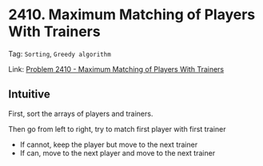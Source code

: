 # 2410. Maximum Matching of Players With Trainers

Tag: `Sorting`, `Greedy algorithm`

Link: [Problem 2410 - Maximum Matching of Players With Trainers](https://leetcode.com/problems/maximum-matching-of-players-with-trainers/description/?envType=daily-question&envId=2025-07-13)

## Intuitive

First, sort the arrays of players and trainers.

Then go from left to right, try to match first player with first trainer

- If cannot, keep the player but move to the next trainer
- If can, move to the next player and move to the next trainer